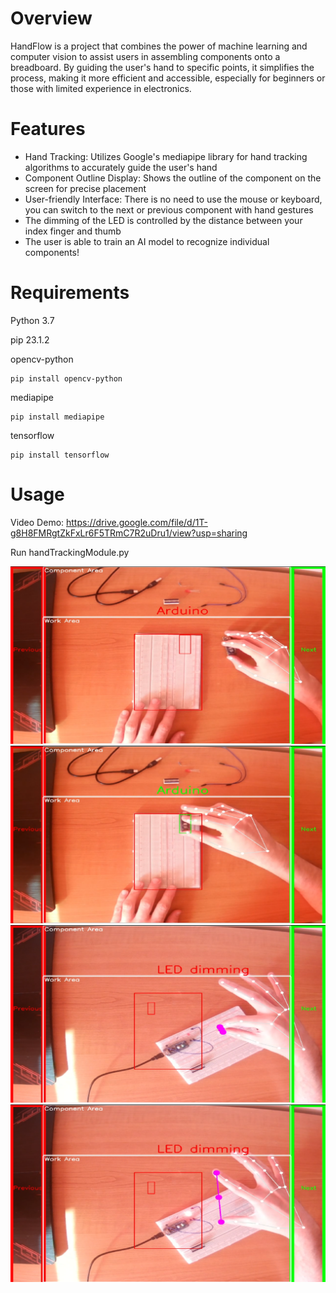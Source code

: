# Overview
HandFlow is a project that combines the power of machine learning and computer vision to assist users in assembling components onto a breadboard. 
By guiding the user's hand to specific points, it simplifies the process, making it more efficient and accessible, especially for beginners or those with limited experience in electronics.
# Features
* Hand Tracking: Utilizes Google's mediapipe library for hand tracking algorithms to accurately guide the user's hand
* Component Outline Display: Shows the outline of the component on the screen for precise placement
* User-friendly Interface: There is no need to use the mouse or keyboard, you can switch to the next or previous component with hand gestures
* The dimming of the LED is controlled by the distance between your index finger and thumb
* The user is able to train an AI model to recognize individual components!
# Requirements
Python 3.7


pip 23.1.2


opencv-python
```
pip install opencv-python
```

mediapipe
```
pip install mediapipe
```

tensorflow
```
pip install tensorflow
```
# Usage
Video Demo: https://drive.google.com/file/d/1T-g8H8FMRgtZkFxLr6F5TRmC7R2uDru1/view?usp=sharing

Run handTrackingModule.py

<img src="images/component_not _placed.png" alt="component not placed">
<img src="images/component_placed.png" alt="component placed">
<img src="images/dimming_off.png" alt="dimming off">
<img src="images/dimming_on.png" alt="dimming on">
